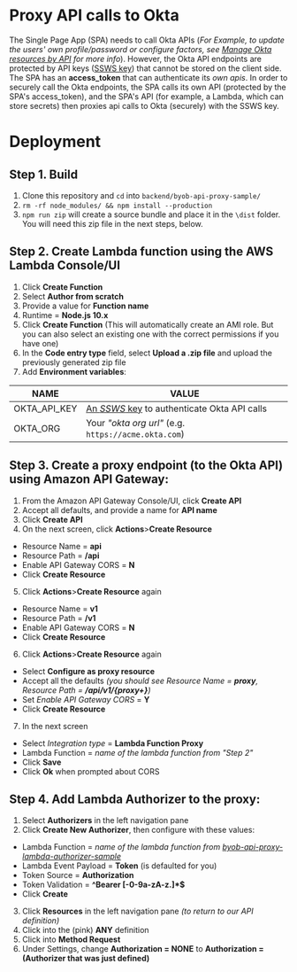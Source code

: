 # Proxy API calls to Okta
The Single Page App (SPA) needs to call Okta APIs (*For Example, to update the users' own profile/password or configure factors, see [Manage Okta resources by API](https://developer.okta.com/docs/reference/#manage-okta-resources) for more info*). However, the Okta API endpoints are protected by API keys ([SSWS key](https://developer.okta.com/docs/reference/api-overview/#authentication)) that cannot be stored on the client side. The SPA has an **access_token** that can authenticate its *own apis*. In order to securely call the Okta endpoints, the SPA calls its own API (protected by the SPA's access_token), and the SPA's API (for example, a Lambda, which can store secrets) then proxies api calls to Okta (securely) with the SSWS key.

# Deployment

## Step 1. Build
1. Clone this repository and `cd` into `backend/byob-api-proxy-sample/`
2. `rm -rf node_modules/ && npm install --production`
3. `npm run zip` will create a source bundle and place it in the `\dist` folder. You will need this zip file in the next steps, below.

## Step 2. Create Lambda function using the AWS Lambda Console/UI
1. Click **Create Function**
2. Select **Author from scratch**
3. Provide a value for **Function name**
4. Runtime = **Node.js 10.x**
5. Click **Create Function** (This will automatically create an AMI role. But you can also select an existing one with the correct permissions if you have one)
6. In the **Code entry type** field, select **Upload a .zip file** and upload the previously generated zip file
7. Add **Environment variables**:

| NAME | VALUE |
| ---- | ----- |
|OKTA_API_KEY|[An *SSWS* key](https://developer.okta.com/docs/reference/api-overview/#authentication) to authenticate Okta API calls|
|OKTA_ORG|Your *"okta org url"* (e.g. `https://acme.okta.com`)|

## Step 3. Create a proxy endpoint (to the Okta API) using Amazon API Gateway:
1. From the Amazon API Gateway Console/UI, click **Create API**
2. Accept all defaults, and provide a name for **API name**
3. Click **Create API**
4. On the next screen, click **Actions**>**Create Resource**
* Resource Name = **api**
* Resource Path = **/api**
* Enable API Gateway CORS = **N**
* Click **Create Resource**
5. Click **Actions**>**Create Resource** again
* Resource Name = **v1**
* Resource Path = **/v1** 
* Enable API Gateway CORS = **N**
* Click **Create Resource**
6. Click **Actions**>**Create Resource** again
* Select **Configure as proxy resource**
* Accept all the defaults *(you should see Resource Name = **proxy**, Resource Path = **/api/v1/{proxy+}**)*
* Set *Enable API Gateway CORS* = **Y**
* Click **Create Resource**
7. In the next screen
* Select *Integration type* = **Lambda Function Proxy**
* Lambda Function = *name of the lambda function from "Step 2"*
* Click **Save**
* Click **Ok** when prompted about CORS

## Step 4. Add Lambda Authorizer to the proxy:
1. Select **Authorizers** in the left navigation pane
2. Click **Create New Authorizer**, then configure with these values:
* Lambda Function = *name of the lambda function from [byob-api-proxy-lambda-authorizer-sample](../byob-api-proxy-lambda-authorizer-sample)*
* Lambda Event Payload = **Token** (is defaulted for you)
* Token Source = **Authorization**
* Token Validation = **^Bearer [-0-9a-zA-z\.]*$**
* Click **Create**
3. Click **Resources** in the left navigation pane *(to return to our API definition)*
4. Click into the (pink) **ANY** definition
5. Click into **Method Request**
6. Under Settings, change **Authorization = NONE** to **Authorization = (Authorizer that was just defined)**


